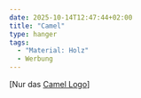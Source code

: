 ```yaml
---
date: 2025-10-14T12:47:44+02:00
title: "Camel"
type: hanger
tags:
  - "Material: Holz"
  - Werbung
---
```


[Nur das [Camel Logo](https://de.wikipedia.org/wiki/Camel_(Zigarettenmarke))]
